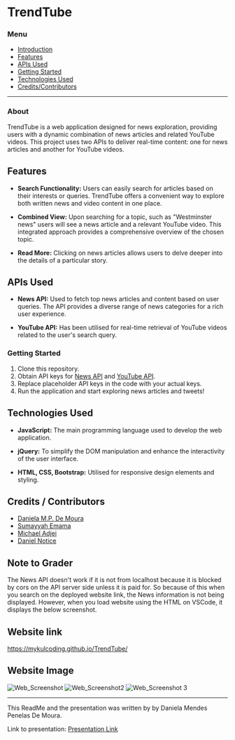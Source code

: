 # TrendTube

### Menu
- [Introduction](#about)
- [Features](#features)
- [APIs Used](#apis-used)
- [Getting Started](#getting-started)
- [Technologies Used](#technologies-used)
- [Credits/Contributors](#credits--contributors)

---
### About

TrendTube is a web application designed for news exploration, providing users with a dynamic combination of news articles and related YouTube videos. This project uses two APIs to deliver real-time content: one for news articles and another for YouTube videos.

## Features

- **Search Functionality:** Users can easily search for articles based on their interests or queries. TrendTube offers a convenient way to explore both written news and video content in one place.

- **Combined View:** Upon searching for a topic, such as "Westminster news" users will see a news article and a relevant YouTube video. This integrated approach provides a comprehensive overview of the chosen topic.

- **Read More:** Clicking on news articles allows users to delve deeper into the details of a particular story. 

## APIs Used

- **News API:** Used to fetch top news articles and content based on user queries. The API provides a diverse range of news categories for a rich user experience.

- **YouTube API:** Has been utilised for real-time retrieval of YouTube videos related to the user's search query.

### Getting Started

1. Clone this repository.
2. Obtain API keys for [News API](https://newsapi.org/) and [YouTube API](https://developers.google.com/youtube/v3).
3. Replace placeholder API keys in the code with your actual keys.
4. Run the application and start exploring news articles and tweets!

## Technologies Used

- **JavaScript:** The main programming language used to develop the web application.

- **jQuery:** To simplify the DOM manipulation and enhance the interactivity of the user interface.

- **HTML, CSS, Bootstrap:** Utilised for responsive design elements and styling.

## Credits / Contributors

- [Daniela M.P. De Moura](https://github.com/DanielaDeMoura)
- [Sumayyah Emama](https://github.com/SAE9)
- [Michael Adjei](https://github.com/Mykulcoding)
- [Daniel Notice](https://github.com/DanielVNotice)

## Note to Grader
The News API doesn't work if it is not from localhost because it is blocked by cors on the API server side unless it is paid for. So because of this when you search on the deployed website link, the News information is not being displayed. However, when you load website using the HTML on VSCode, it displays the below screenshot.

## Website link
 https://mykulcoding.github.io/TrendTube/

## Website Image 
![Web_Screenshot](https://github.com/Mykulcoding/TrendTube/assets/147704782/9849ce00-76d4-4d9d-a577-f66d3ac92f87)
![Web_Screenshot2](https://github.com/Mykulcoding/TrendTube/assets/147704782/9df66761-0faa-4359-91f9-51a67a21f803)
![Web_Screenshot 3](https://github.com/Mykulcoding/TrendTube/assets/147704782/b7c38af4-4c6a-41e1-9ced-080f6bde1a8c)

---
This ReadMe and the presentation was written by by Daniela Mendes Penelas De Moura. 

Link to presentation: [Presentation Link](https://www.canva.com/design/DAF41i6Gwbs/q8VEQbxT0C6HUYI8a5GyeA/edit?utm_content=DAF41i6Gwbs&utm_campaign=designshare&utm_medium=link2&utm_source=sharebutton)


